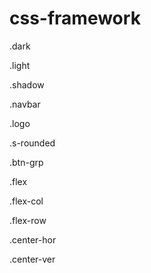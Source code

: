 # css-framework

.dark

.light

.shadow

.navbar

.logo

.s-rounded

.btn-grp

.flex

.flex-col

.flex-row

.center-hor

.center-ver